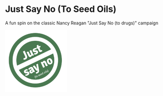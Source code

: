 # Just Say No (To Seed Oils)

A fun spin on the classic Nancy Reagan "Just Say No (to drugs)" campaign

<img alt="Just Say No" src="just-say-no.png" width="200" height="200">
